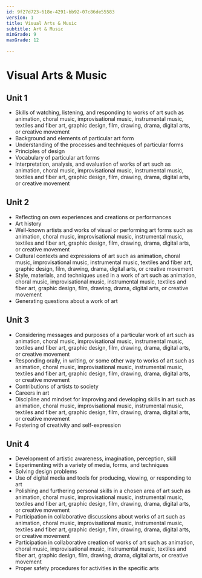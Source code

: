 ```yaml
---
id: 9f27d723-618e-4291-bb92-07c86de55583
version: 1
title: Visual Arts & Music
subtitle: Art & Music
minGrade: 9
maxGrade: 12

---
```

# Visual Arts & Music


## Unit 1
* Skills of watching, listening, and responding to works of art such as animation, choral music, improvisational music, instrumental music, textiles and fiber art, graphic design, film, drawing, drama, digital arts, or creative movement
* Background and elements of particular art form
* Understanding of the processes and techniques of particular forms
* Principles of design
* Vocabulary of particular art forms
* Interpretation, analysis, and evaluation of works of art such as animation, choral music, improvisational music, instrumental music, textiles and fiber art, graphic design, film, drawing, drama, digital arts, or creative movement

## Unit 2
* Reflecting on own experiences and creations or performances
* Art history
* Well-known artists and works of visual or performing art forms such as animation, choral music, improvisational music, instrumental music, textiles and fiber art, graphic design, film, drawing, drama, digital arts, or creative movement
* Cultural contexts and expressions of art such as animation, choral music, improvisational music, instrumental music, textiles and fiber art, graphic design, film, drawing, drama, digital arts, or creative movement
* Style, materials, and techniques used in a work of art such as animation, choral music, improvisational music, instrumental music, textiles and fiber art, graphic design, film, drawing, drama, digital arts, or creative movement
* Generating questions about a work of art

## Unit 3
* Considering messages and purposes of a particular work of art such as animation, choral music, improvisational music, instrumental music, textiles and fiber art, graphic design, film, drawing, drama, digital arts, or creative movement
* Responding orally, in writing, or some other way to works of art such as animation, choral music, improvisational music, instrumental music, textiles and fiber art, graphic design, film, drawing, drama, digital arts, or creative movement
* Contributions of artists to society
* Careers in art
* Discipline and mindset for improving and developing skills in art such as animation, choral music, improvisational music, instrumental music, textiles and fiber art, graphic design, film, drawing, drama, digital arts, or creative movement
* Fostering of creativity and self-expression

## Unit 4
* Development of artistic awareness, imagination, perception, skill
* Experimenting with a variety of media, forms, and techniques
* Solving design problems
* Use of digital media and tools for producing, viewing, or responding to art
* Polishing and furthering personal skills in a chosen area of art such as animation, choral music, improvisational music, instrumental music, textiles and fiber art, graphic design, film, drawing, drama, digital arts, or creative movement
* Participation in collaborative discussions about works of art such as animation, choral music, improvisational music, instrumental music, textiles and fiber art, graphic design, film, drawing, drama, digital arts, or creative movement
* Participation in collaborative creation of works of art such as animation, choral music, improvisational music, instrumental music, textiles and fiber art, graphic design, film, drawing, drama, digital arts, or creative movement
* Proper safety procedures for activities in the specific arts